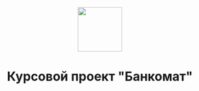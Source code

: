 <p align="center">
    <!--<a href="https://github.com/yiisoft" target="_blank">-->
        <img src="https://tallypress.com/wp-content/uploads/2016/12/20-Commonly-Used-Abbreviations-That-You-Probably-Dont-Know-What-They-Stand-For-11.jpg" height="100px">
    </a>
    <h1 align="center">Курсовой проект "Банкомат"</h1>
    <br>
</p>